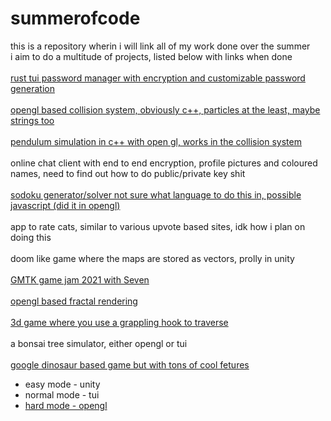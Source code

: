 # summerofcode

this is a repository wherin i will link all of my work done over the summer<br>
i aim to do a multitude of projects, listed below with links when done<br>
<br>
[rust tui password manager with encryption and customizable password generation](https://github.com/crypticC0der/passman)<br><br>
[opengl based collision system, obviously c++, particles at the least, maybe strings too](https://github.com/crypticC0der/collisionSystem)<br><br>
[pendulum simulation in c++ with open gl, works in the collision system](https://github.com/crypticC0der/collisionSystem)<br><br>
online chat client with end to end encryption, profile pictures and coloured names, need to find out how to do public/private key shit<br><br>
[sodoku generator/solver not sure what language to do this in, possible javascript (did it in opengl)](https://github.com/crypticC0der/Sudoku-cpp)<br><br>
app to rate cats, similar to various upvote based sites, idk how i plan on doing this<br><br>
doom like game where the maps are stored as vectors, prolly in unity<br><br>
[GMTK game jam 2021 with Seven](https://github.com/crypticC0der/OppositeAttraction)<br><br>
[opengl based fractal rendering](https://github.com/crypticC0der/Fractal)<br><br>
[3d game where you use a grappling hook to traverse](https://github.com/crypticC0der/HookShot3D)<br><br>
a bonsai tree simulator, either opengl or tui<br><br>
[google dinosaur based game but with tons of cool fetures](https://github.com/crypticC0der/Stickrun)
 - easy mode - unity<br>
 - normal mode - tui <br>
 - [hard mode - opengl](https://github.com/crypticC0der/Stickrun) <br><br>

